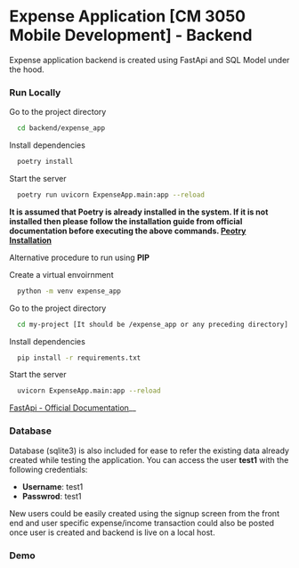 
# Expense Application [CM 3050 Mobile Development] - Backend

Expense application backend is created using FastApi and SQL Model under the hood.






### Run Locally

Go to the project directory

```bash
  cd backend/expense_app
```

Install dependencies

```bash
  poetry install
```

Start the server

```bash
  poetry run uvicorn ExpenseApp.main:app --reload
```
__It is assumed that Poetry is already installed in the system. If it is not installed then please follow the installation guide from official documentation before executing the above commands. [Peotry Installation](https://python-poetry.org/docs/#installation)__

Alternative procedure to run using __PIP__

Create a virtual envoirnment

```bash
  python -m venv expense_app
```

Go to the project directory

```bash
  cd my-project [It should be /expense_app or any preceding directory]
```

Install dependencies

```bash
  pip install -r requirements.txt
```

Start the server

```bash
  uvicorn ExpenseApp.main:app --reload
```


[FastApi - Official Documentation](https://fastapi.tiangolo.com/)__

### Database

Database (sqlite3) is also included for ease to refer the existing data already created while testing the application. You can access the user **test1** with the following credentials:

- **Username**: test1
- **Passwrod**: test1 

New users could be easily created using the signup screen from the front end and user specific expense/income transaction could also be posted once user is created and backend is live on a local host.
### Demo



